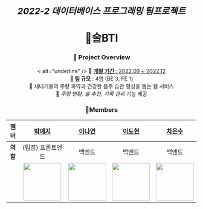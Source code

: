<div align="center">
  
# <sub><i>2022-2 데이터베이스 프로그래밍 팀프로젝트</i></sub> <br><br>🍶술BTI

### 📌 Project Overview
< alt="underline" />
🔴 <u> **개발 기간** : 2022.09 ~ 2022.12 </u> <br/>
🔴 **팀 규모** : 4명 (BE 3, FE 1)<br/>
🔴 새내기들의 주량 파악과 건강한 음주 습관 형성을 돕는 웹 서비스 <br/>
🔴 <i>주량 변환, 술 추천, 기록 관리</i> 기능 제공  
  
### 👥Members
| **멤버** | [박예지](https://github.com/Li5ht) | [이나연](https://github.com/yeon2lee) | [이도현](https://github.com/zsderw) | [차은수](https://github.com/ckdmstn) |
|:---:|:---:|:---:|:---:|:---:|
| **역할** | (팀장) 프론트엔드 | 백엔드 | 백엔드 | 백엔드 |
| | <img src="https://avatars.githubusercontent.com/u/89853141?v=4" width="100" height="100"/> | <img src="https://avatars.githubusercontent.com/u/77628363?v=4" width="100" height="100"/> | <img src="https://avatars.githubusercontent.com/u/87109601?v=4" width="100" height="100"/> | <img src="https://avatars.githubusercontent.com/u/77821089?v=4" width="100" height="100"/> |
</div>
